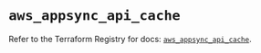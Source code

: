 # `aws_appsync_api_cache`

Refer to the Terraform Registry for docs: [`aws_appsync_api_cache`](https://registry.terraform.io/providers/hashicorp/aws/5.85.0/docs/resources/appsync_api_cache).
